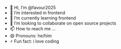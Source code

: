 - 👋 Hi, I’m @favour2025
- 👀 I’m interested in frontend 
- 🌱 I’m currently learning frontend
- 💞️ I’m looking to collaborate on open source projects
- 📫 How to reach me ...
- 😄 Pronouns: he/him
- ⚡ Fun fact: i love coding

<!---
favour2025/favour2025 is a ✨ special ✨ repository because its `README.md` (this file) appears on your GitHub profile.
You can click the Preview link to take a look at your changes.
--->
